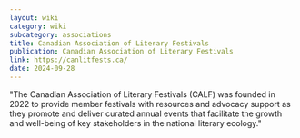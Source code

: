 ```yaml
---
layout: wiki
category: wiki
subcategory: associations
title: Canadian Association of Literary Festivals
publication: Canadian Association of Literary Festivals
link: https://canlitfests.ca/
date: 2024-09-28
---
```


"The Canadian Association of Literary Festivals (CALF) was founded in 2022 to provide member festivals with resources and advocacy support as they promote and deliver curated annual events that facilitate the growth and well-being of key stakeholders in the national literary ecology."
